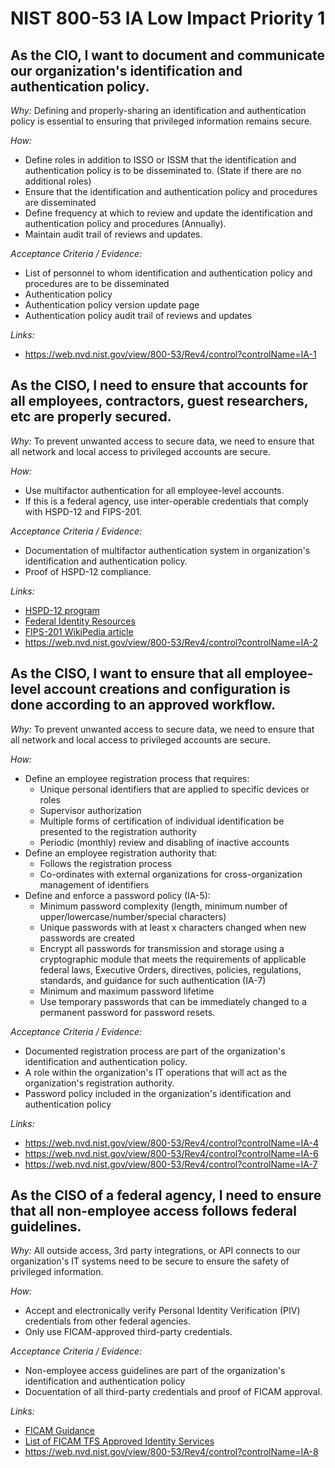 # NIST 800-53 IA Low Impact Priority 1

## As the CIO, I want to document and communicate our organization's identification and authentication policy.

*Why:*
Defining and properly-sharing an identification and authentication policy is essential to ensuring that privileged information remains secure.


*How:* 
* Define roles in addition to ISSO or ISSM that the identification and authentication policy is to be disseminated to. (State if there are no additional roles)
* Ensure that the identification and authentication policy and procedures are disseminated
* Define frequency at which to review and update the identification and authentication policy and procedures (Annually).
* Maintain audit trail of reviews and updates.


*Acceptance Criteria / Evidence:*
* List of personnel to whom identification and authentication policy and procedures are to be disseminated
* Authentication policy
* Authentication policy version update page
* Authentication policy audit trail of reviews and updates


*Links:*
* https://web.nvd.nist.gov/view/800-53/Rev4/control?controlName=IA-1
## As the CISO, I need to ensure that accounts for all employees, contractors, guest researchers, etc are properly secured.

*Why:*
To prevent unwanted access to secure data, we need to ensure that all network and local access to privileged accounts are secure.


*How:* 
* Use multifactor authentication for all employee-level accounts.
* If this is a federal agency, use inter-operable credentials that comply with HSPD-12 and FIPS-201.



*Acceptance Criteria / Evidence:*
* Documentation of multifactor authentication system in organization's identification and authentication policy.
* Proof of HSPD-12 compliance.


*Links:*
* [HSPD-12 program](https://cio.gov/protect/identity-management-hspd-12/)
* [Federal Identity Resources](https://www.idmanagement.gov/IDM/s/)
* [FIPS-201 WikiPedia article](https://en.wikipedia.org/wiki/FIPS_201)
* https://web.nvd.nist.gov/view/800-53/Rev4/control?controlName=IA-2
## As the CISO, I want to ensure that all employee-level account creations and configuration is done according to an approved workflow.

*Why:*
To prevent unwanted access to secure data, we need to ensure that all network and local access to privileged accounts are secure.


*How:* 
* Define an employee registration process that requires:
  * Unique personal identifiers that are applied to specific devices or roles
  * Supervisor authorization
  * Multiple forms of certification of individual identification be presented to the registration authority
  * Periodic (monthly) review and disabling of inactive accounts
* Define an employee registration authority that:
  * Follows the registration process
  * Co-ordinates with external organizations for cross-organization management of identifiers
* Define and enforce a password policy (IA-5):
  * Minimum password complexity (length, minimum number of upper/lowercase/number/special characters)
  * Unique passwords with at least x characters changed when new passwords are created
  * Encrypt all passwords for transmission and storage using a cryptographic module that meets the requirements of applicable federal laws, Executive Orders, directives, policies, regulations, standards, and guidance for such authentication (IA-7)
  * Minimum and maximum password lifetime
  * Use temporary passwords that can be immediately changed to a permanent password for password resets.


*Acceptance Criteria / Evidence:*
* Documented registration process are part of the organization's identification and authentication policy.
* A role within the organization's IT operations that will act as the organization's registration authority.
* Password policy included in the organization's identification and authentication policy

*Links:*
* https://web.nvd.nist.gov/view/800-53/Rev4/control?controlName=IA-4
* https://web.nvd.nist.gov/view/800-53/Rev4/control?controlName=IA-6
* https://web.nvd.nist.gov/view/800-53/Rev4/control?controlName=IA-7
## As the CISO of a federal agency, I need to ensure that all non-employee access follows federal guidelines.

*Why:*
All outside access, 3rd party integrations, or API connects to our organization's IT systems need to be secure to ensure the safety of privileged information.


*How:* 
* Accept and electronically verify Personal Identity Verification (PIV) credentials from other federal agencies.
* Only use FICAM-approved third-party credentials.


*Acceptance Criteria / Evidence:*
* Non-employee access guidelines are part of the organization's identification and authentication policy
* Docuentation of all third-party credentials and proof of FICAM approval.


*Links:*
* [FICAM Guidance](http://info.idmanagement.gov/2012/04/federation-ficam-and-guidance.html)
* [List of FICAM TFS Approved Identity Services](https://www.idmanagement.gov/IDM/s/article_detail?link=approved-identity-services)
* https://web.nvd.nist.gov/view/800-53/Rev4/control?controlName=IA-8
